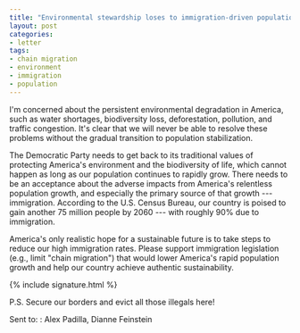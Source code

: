 ```yaml
---
title: "Environmental stewardship loses to immigration-driven population growth"
layout: post
categories:
- letter
tags:
- chain migration
- environment
- immigration
- population
---
```


I'm concerned about the persistent environmental degradation in America, such as water shortages, biodiversity loss, deforestation, pollution, and traffic congestion. It's clear that we will never be able to resolve these problems without the gradual transition to population stabilization.

The Democratic Party needs to get back to its traditional values of protecting America's environment and the biodiversity of life, which cannot happen as long as our population continues to rapidly grow. There needs to be an acceptance about the adverse impacts from America's relentless population growth, and especially the primary source of that growth --- immigration. According to the U.S. Census Bureau, our country is poised to gain another 75 million people by 2060 --- with roughly 90% due to immigration.

America's only realistic hope for a sustainable future is to take steps to reduce our high immigration rates. Please support immigration legislation (e.g., limit "chain migration") that would lower America's rapid population growth and help our country achieve authentic sustainability.

{% include signature.html %}

P.S. Secure our borders and evict all those illegals here!

Sent to:
: Alex Padilla, Dianne Feinstein
